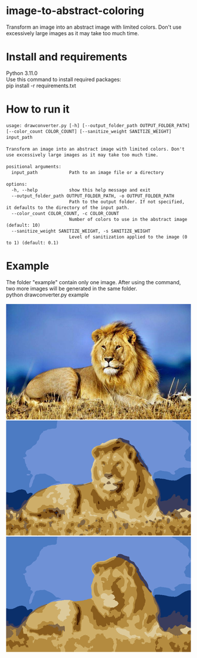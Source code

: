 # image-to-abstract-coloring
Transform an image into an abstract image with limited colors.
Don't use excessively large images as it may take too much time.
# Install and requirements
Python 3.11.0<br>
Use this command to install required packages:<br>
pip install -r requirements.txt
# How to run it
```
usage: drawconverter.py [-h] [--output_folder_path OUTPUT_FOLDER_PATH] [--color_count COLOR_COUNT] [--sanitize_weight SANITIZE_WEIGHT] input_path

Transform an image into an abstract image with limited colors. Don't use excessively large images as it may take too much time.

positional arguments:
  input_path            Path to an image file or a directory

options:
  -h, --help            show this help message and exit
  --output_folder_path OUTPUT_FOLDER_PATH, -o OUTPUT_FOLDER_PATH
                        Path to the output folder. If not specified, it defaults to the directory of the input path.
  --color_count COLOR_COUNT, -c COLOR_COUNT
                        Number of colors to use in the abstract image (default: 10)
  --sanitize_weight SANITIZE_WEIGHT, -s SANITIZE_WEIGHT
                        Level of sanitization applied to the image (0 to 1) (default: 0.1)
```
# Example
The folder "example" contain only one image. After using the command, two more images will be generated in the same folder.<br>
python drawconverter.py example
<br><br>
![Source image](https://github.com/tdautreme/image-to-abstract-coloring/blob/main/example/lion.jpg?raw=true)
![Color reduced](https://github.com/tdautreme/image-to-abstract-coloring/blob/main/example/lion_reduced.png?raw=true)
![Color reduced and sanitized](https://github.com/tdautreme/image-to-abstract-coloring/blob/main/example/lion_reduced_sanitized.png?raw=true)

